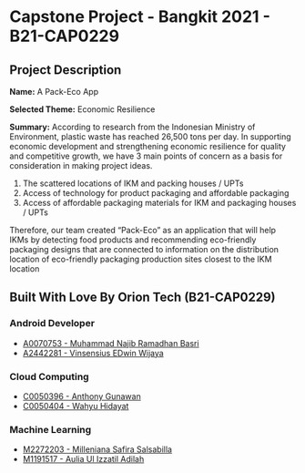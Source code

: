 # Capstone Project - Bangkit 2021 - B21-CAP0229

## Project Description
**Name:** A Pack-Eco App

**Selected Theme:** Economic Resilience

**Summary:** According to research from the Indonesian Ministry of Environment, plastic waste has reached 26,500 tons per day. In supporting economic development and strengthening economic resilience for quality and competitive growth, we have 3 main points of concern as a basis for consideration in making project ideas.

1. The scattered locations of IKM and packing houses / UPTs 
2. Access of technology for product packaging and affordable packaging 
3. Access of affordable packaging materials for IKM and packaging houses / UPTs 

Therefore, our team created “Pack-Eco” as an application that will help IKMs by detecting food products and recommending eco-friendly packaging designs that are connected to information on the distribution location of eco-friendly packaging production sites closest to the IKM location

## Built With Love By Orion Tech (B21-CAP0229)
### Android Developer
* [A0070753 - Muhammad Najib Ramadhan Basri](https://github.com/raden-dimas-012)
* [A2442281 - Vinsensius EDwin Wijaya](https://github.com/rasyidev)

### Cloud Computing
* [C0050396 - Anthony Gunawan](https://github.com/AnthonyGunawan25)
* [C0050404 - Wahyu Hidayat](https://github.com/Wahyu-H)

### Machine Learning
* [M2272203 - Milleniana Safira Salsabilla](https://github.com/milleniana)
* [M1191517 - Aulia Ul Izzatil Adilah](https://github.com/auliaulizzatil)
